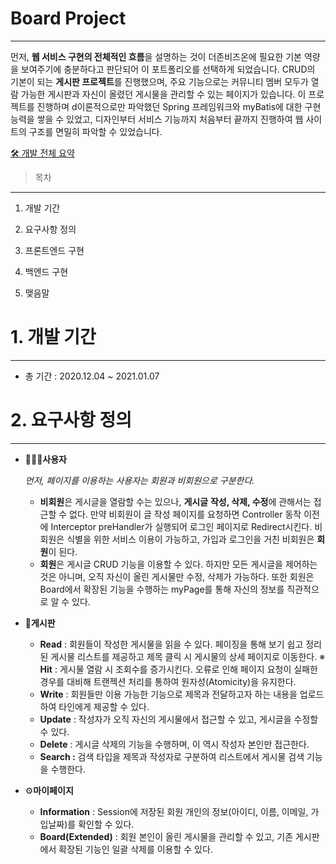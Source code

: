 # Board Project

---

 먼저, **웹 서비스 구현의 전체적인 흐름**을 설명하는 것이 더존비즈온에 필요한 기본 역량을 보여주기에 충분하다고 판단되어 이 포트폴리오를 선택하게 되었습니다. CRUD의 기본이 되는 **게시판 프로젝트**를 진행했으며, 주요 기능으로는 커뮤니티 멤버 모두가 열람 가능한 게시판과 자신이 올렸던 게시물을 관리할 수 있는 페이지가 있습니다. 이 프로젝트를 진행하며 d이론적으로만 파악했던 Spring 프레임워크와 myBatis에 대한 구현 능력을 쌓을 수 있었고, 디자인부터 서비스 기능까지 처음부터 끝까지 진행하여 웹 사이트의 구조를 면밀히 파악할 수 있었습니다.

[🛠 개발 전체 요약](https://www.notion.so/95b321f7fbb4495cbb1d2ae875d66637)

> 목차

---

1. 개발 기간
2. 요구사항 정의
3. 프론트엔드 구현

4. 백엔드 구현

5. 맺음말

# 1. 개발 기간

---

- 총 기간 : 2020.12.04 ~ 2021.01.07


# 2. 요구사항 정의

---


- 🙎🏻‍♂️**사용자**

    *먼저, 페이지를 이용하는 사용자는 회원과 비회원으로 구분한다.*

    - **비회원**은 게시글을 열람할 수는 있으나, **게시글** **작성, 삭제, 수정**에 관해서는 접근할 수 없다. 만약 비회원이 글 작성 페이지를 요청하면 Controller 동작 이전에 Interceptor preHandler가 실행되어 로그인 페이지로 Redirect시킨다.
     비회원은 식별을 위한 서비스 이용이 가능하고, 가입과 로그인을 거친 비회원은 **회원**이 된다.
    - **회원**은 게시글 CRUD 기능을 이용할 수 있다. 하지만 모든 게시글을 제어하는 것은 아니며, 오직 자신이 올린 게시물만 수정, 삭제가 가능하다. 또한 회원은 Board에서 확장된 기능을 수행하는 myPage를 통해 자신의 정보를 직관적으로 알 수 있다.

- 📑**게시판**
    - **Read** : 회원들이 작성한 게시물을 읽을 수 있다. 페이징을 통해  보기 쉽고 정리된 게시물 리스트를 제공하고 제목 클릭 시 게시물의 상세 페이지로 이동한다.
    ※ **Hit** : 게시물 열람 시 조회수를 증가시킨다. 오류로 인해 페이지 요청이 실패한 경우를 대비해 트랜젝션 처리를 통하여 원자성(Atomicity)을 유지한다.
    - **Write** : 회원들만 이용 가능한 기능으로 제목과 전달하고자 하는 내용을 업로드하여 타인에게 제공할 수 있다.
    - **Update** : 작성자가 오직 자신의 게시물에서 접근할 수 있고, 게시글을 수정할 수 있다.
    - **Delete** : 게시글 삭제의 기능을 수행하며, 이 역시 작성자 본인만 접근한다.
    - **Search :** 검색 타입을 제목과 작성자로 구분하여 리스트에서 게시물 검색 기능을 수행한다.

- ⚙**마이페이지**
    - **Information** : Session에 저장된 회원 개인의 정보(아이디, 이름, 이메일, 가입날짜)를 확인할 수 있다.
    - **Board(Extended)** : 회원 본인이 올린 게시물을 관리할 수 있고, 기존 게시판에서 확장된 기능인 일괄 삭제를 이용할 수 있다.
